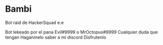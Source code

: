# Bambi
Bot raid de HackerSquad e.e

Bot lekeado por el pana Evil#9999 o MrOctopus#9999
Cualquier duda que tengan
Haganmelo saber a mi discord
Disfrutenlo
